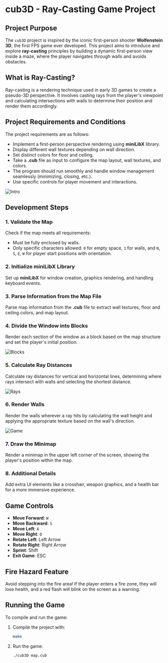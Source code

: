# cub3D - Ray-Casting Game Project

## Project Purpose
The `cub3D` project is inspired by the iconic first-person shooter **Wolfenstein 3D**, the first FPS game ever developed. This project aims to introduce and explore **ray-casting** principles by building a dynamic first-person view inside a maze, where the player navigates through walls and avoids obstacles.

## What is Ray-Casting?
Ray-casting is a rendering technique used in early 3D games to create a pseudo-3D perspective. It involves casting rays from the player's viewpoint and calculating intersections with walls to determine their position and render them accordingly.


## Project Requirements and Conditions
The project requirements are as follows:

- Implement a first-person perspective rendering using **miniLibX** library.
- Display different wall textures depending on wall direction.
- Set distinct colors for floor and ceiling.
- Take a **.cub** file as input to configure the map layout, wall textures, and colors.
- The program should run smoothly and handle window management seamlessly (minimizing, closing, etc.).
- Use specific controls for player movement and interactions.

![Intro](path/to/intro-image.png)

## Development Steps

### 1. Validate the Map
Check if the map meets all requirements:
- Must be fully enclosed by walls.
- Only specific characters allowed: `0` for empty space, `1` for walls, and `N`, `S`, `E`, `W` for player start positions with orientation.

### 2. Initialize miniLibX Library
Set up **miniLibX** for window creation, graphics rendering, and handling keyboard events.

### 3. Parse Information from the Map File
Parse map information from the **.cub** file to extract wall textures, floor and ceiling colors, and map layout.

### 4. Divide the Window into Blocks
Render each section of the window as a block based on the map structure and set the player's initial position.

![Blocks](path/to/blocks-image.png)

### 5. Calculate Ray Distances
Calculate ray distances for vertical and horizontal lines, determining where rays intersect with walls and selecting the shortest distance.

![Rays](path/to/rays-image.png)

### 6. Render Walls
Render the walls wherever a ray hits by calculating the wall height and applying the appropriate texture based on the wall's direction.

![Game](path/to/game-image.png)

### 7. Draw the Minimap
Render a minimap in the upper left corner of the screen, showing the player's position within the map.

### 8. Additional Details
Add extra UI elements like a crosshair, weapon graphics, and a health bar for a more immersive experience.

## Game Controls
- **Move Forward**: `W`
- **Move Backward**: `S`
- **Move Left**: `A`
- **Move Right**: `D`
- **Rotate Left**: Left Arrow
- **Rotate Right**: Right Arrow
- **Sprint**: Shift
- **Exit Game**: ESC

## Fire Hazard Feature
Avoid stepping into the fire area! If the player enters a fire zone, they will lose health, and a red flash will blink on the screen as a warning.

## Running the Game
To compile and run the game:

1. Compile the project with:
   ```bash
   make
   ```
2. Run the game:
   ```bash
   ./cub3D map.cub
   ```
